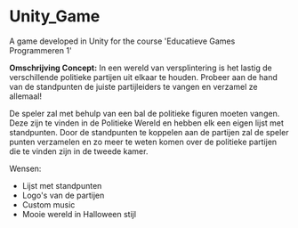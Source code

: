 # Unity_Game
A game developed in Unity for the course 'Educatieve Games Programmeren 1'

**Omschrijving Concept:**
In een wereld van versplintering is het lastig de verschillende politieke partijen uit elkaar te houden.
Probeer aan de hand van de standpunten de juiste partijleiders te vangen en verzamel ze allemaal!


De speler zal met behulp van een bal de politieke figuren moeten vangen. Deze zijn te vinden in de Politieke Wereld en hebben elk een eigen lijst met standpunten. Door de standpunten te koppelen aan de partijen zal de speler punten verzamelen en zo meer te weten komen over de politieke partijen die te vinden zijn in de tweede kamer.




Wensen:
- Lijst met standpunten
- Logo's van de partijen
- Custom music
- Mooie wereld in Halloween stijl
